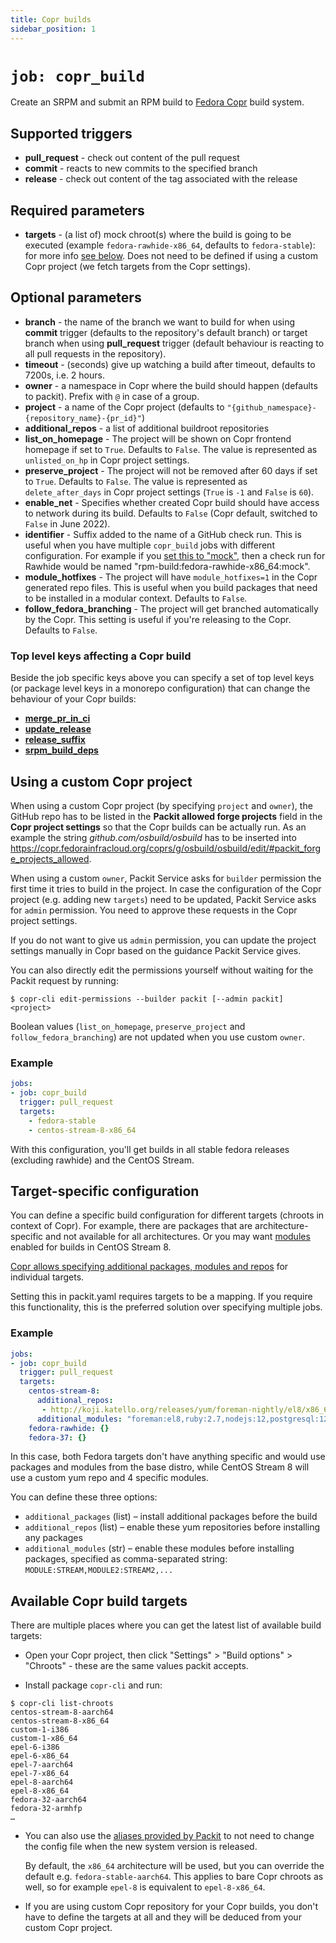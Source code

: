 ```yaml
---
title: Copr builds
sidebar_position: 1
---
```


# `job: copr_build`

Create an SRPM and submit an RPM build to [Fedora Copr](https://copr.fedorainfracloud.org/) build system.


## Supported triggers

* **pull_request** - check out content of the pull request
* **commit** - reacts to new commits to the specified branch
* **release** - check out content of the tag associated with the release


## Required parameters

* **targets** - (a list of) mock chroot(s) where the build is going to be
  executed (example `fedora-rawhide-x86_64`, defaults to `fedora-stable`): for
  more info [see below](#available-copr-build-targets). Does not need to be
  defined if using a custom Copr project (we fetch targets from the Copr settings).


## Optional parameters

* **branch** - the name of the branch we want to build for when using **commit** trigger 
(defaults to the repository's default branch) or target branch when using **pull_request** trigger
  (default behaviour is reacting to all pull requests in the repository).
* **timeout** - (seconds) give up watching a build after timeout, defaults to 7200s, i.e. 2 hours.
* **owner** - a namespace in Copr where the build should happen (defaults to packit).
  Prefix with `@` in case of a group.
* **project** - a name of the Copr project (defaults to `"{github_namespace}-{repository_name}-{pr_id}"`)
* **additional_repos** - a list of additional buildroot repositories
* **list_on_homepage** - The project will be shown on Copr frontend homepage if set to `True`.
  Defaults to `False`.
  The value is represented as `unlisted_on_hp` in Copr project settings.
* **preserve_project** - The project will not be removed after 60 days if set to `True`.
  Defaults to `False`.
  The value is represented as `delete_after_days` in Copr project settings
  (`True` is `-1` and `False` is `60`).
* **enable_net** - Specifies whether created Copr build should have access to network during its build.
  Defaults to `False` (Copr default, switched to `False` in June 2022).
* **identifier** - Suffix added to the name of a GitHub check run. This is
  useful when you have multiple `copr_build` jobs with different configuration.
  For example if you [set this to "mock"](https://github.com/rpm-software-management/mock/pull/902/checks?check_run_id=6530714905), then a check run for Rawhide would be
  named "rpm-build:fedora-rawhide-x86\_64:mock".
* **module_hotfixes** - The project will have `module_hotfixes=1` in the Copr generated repo files.
  This is useful when you build packages that need to be installed in a modular context.
  Defaults to `False`.
* **follow_fedora_branching** - The project will get branched automatically by
  the Copr. This setting is useful if you're releasing to the Copr.
  Defaults to `False`.

###  Top level keys affecting a Copr build
Beside the job specific keys above you can specify a set of top level keys 
(or package level keys in a monorepo configuration) 
that can change the behaviour of your Copr builds:

* [**merge_pr_in_ci**](https://packit.dev/docs/configuration#merge_pr_in_ci)
* [**update_release**](https://packit.dev/docs/configuration#update_release)
* [**release_suffix**](https://packit.dev/docs/configuration#release_suffix)
* [**srpm_build_deps**](https://packit.dev/docs/configuration#srpm_build_deps)

## Using a custom Copr project
When using a custom Copr project (by specifying `project` and `owner`), the GitHub repo has to be listed in the
**Packit allowed forge projects** field in the **Copr project settings** so that the Copr builds can be actually run.
As an example the string *github.com/osbuild/osbuild* has to be inserted
into https://copr.fedorainfracloud.org/coprs/g/osbuild/osbuild/edit/#packit_forge_projects_allowed.

When using a custom `owner`, Packit Service asks for `builder` permission the
first time it tries to build in the project. In case the configuration of the
Copr project (e.g. adding new `targets`) need to be updated, Packit Service asks
for `admin` permission. You need to approve these requests in the Copr project
settings.

If you do not want to give us `admin` permission, you can update the project
settings manually in Copr based on the guidance Packit Service gives.

You can also directly edit the permissions yourself without waiting for the Packit request 
by running:

    $ copr-cli edit-permissions --builder packit [--admin packit] <project>


Boolean values (`list_on_homepage`, `preserve_project` and `follow_fedora_branching`) are not updated when
you use custom `owner`.

### Example

```yaml
jobs:
- job: copr_build
  trigger: pull_request
  targets:
    - fedora-stable
    - centos-stream-8-x86_64
```

With this configuration, you'll get builds in all stable fedora releases
(excluding rawhide) and the CentOS Stream.


## Target-specific configuration

You can define a specific build configuration for different targets (chroots in
context of Copr). For example, there are packages that are architecture-specific and not available for all architectures. Or you may want [modules](https://access.redhat.com/documentation/en-us/red_hat_enterprise_linux/8/html/installing_managing_and_removing_user-space_components/introduction-to-modules_using-appstream)
enabled for builds in CentOS Stream 8.

[Copr allows specifying additional packages, modules and repos](https://python-copr.readthedocs.io/en/latest/client_v3/proxies.html#project-chroot) for individual targets.

Setting this in packit.yaml requires targets to be a mapping. If you require
this functionality, this is the preferred solution over specifying multiple
jobs.

### Example 
```yaml
jobs:
- job: copr_build
  trigger: pull_request
  targets:
    centos-stream-8:
      additional_repos:
       - http://koji.katello.org/releases/yum/foreman-nightly/el8/x86_64/
      additional_modules: "foreman:el8,ruby:2.7,nodejs:12,postgresql:12"
    fedora-rawhide: {}
    fedora-37: {}
```

In this case, both Fedora targets don't have anything specific and would use
packages and modules from the base distro, while CentOS Stream 8 will use a
custom yum repo and 4 specific modules.

You can define these three options:
* `additional_packages` (list) – install additional packages before the build
* `additional_repos` (list) – enable these yum repositories before installing any packages
* `additional_modules` (str) – enable these modules before installing packages,
  specified as comma-separated string: `MODULE:STREAM,MODULE2:STREAM2,...`


## Available Copr build targets

There are multiple places where you can get the latest list of available build targets:
* Open your Copr project, then click "Settings" > "Build options" > "Chroots" -
these are the same values packit accepts.

* Install package `copr-cli` and run:
```
$ copr-cli list-chroots
centos-stream-8-aarch64
centos-stream-8-x86_64
custom-1-i386
custom-1-x86_64
epel-6-i386
epel-6-x86_64
epel-7-aarch64
epel-7-x86_64
epel-8-aarch64
epel-8-x86_64
fedora-32-aarch64
fedora-32-armhfp
…
```

* You can also use the [aliases provided by Packit](/docs/configuration/#aliases)
  to not need to change the config file when the new system version is released.

  By default, the `x86_64` architecture will be used, but you can
  override the default e.g. `fedora-stable-aarch64`.
  This applies to bare Copr chroots as well, so for example `epel-8` is equivalent to `epel-8-x86_64`.

* If you are using custom Copr repository for your Copr builds, you don't have
  to define the targets at all and they will be deduced from your custom Copr
  project.